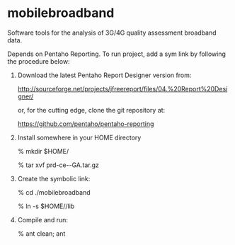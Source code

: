 mobilebroadband
===============

Software tools for the analysis of 3G/4G quality assessment broadband data.

Depends on Pentaho Reporting. To run project, add a sym link by following the procedure below:

1) Download the latest Pentaho Report Designer version from: 

	http://sourceforge.net/projects/jfreereport/files/04.%20Report%20Designer/

	or, for the cutting edge, clone the git repository at:

	https://github.com/pentaho/pentaho-reporting

2) Install somewhere in your HOME directory

	% mkdir $HOME/

	% tar xvf prd-ce-<version>-GA.tar.gz

3) Create the symbolic link:

	% cd ./mobilebroadband

	% ln -s $HOME/<PRD-INSTALL>/lib

4) Compile and run:

	% ant clean; ant
